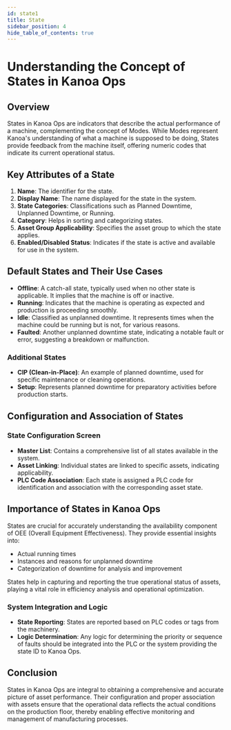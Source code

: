 ```yaml
---
id: state1
title: State
sidebar_position: 4
hide_table_of_contents: true 
---
```


# Understanding the Concept of States in Kanoa Ops

## Overview

States in Kanoa Ops are indicators that describe the actual performance of a machine, complementing the concept of Modes. While Modes represent Kanoa's understanding of what a machine is supposed to be doing, States provide feedback from the machine itself, offering numeric codes that indicate its current operational status.

## Key Attributes of a State

1. **Name**: The identifier for the state.
2. **Display Name**: The name displayed for the state in the system.
3. **State Categories**: Classifications such as Planned Downtime, Unplanned Downtime, or Running.
4. **Category**: Helps in sorting and categorizing states.
5. **Asset Group Applicability**: Specifies the asset group to which the state applies.
6. **Enabled/Disabled Status**: Indicates if the state is active and available for use in the system.

## Default States and Their Use Cases

- **Offline**: A catch-all state, typically used when no other state is applicable. It implies that the machine is off or inactive.
- **Running**: Indicates that the machine is operating as expected and production is proceeding smoothly.
- **Idle**: Classified as unplanned downtime. It represents times when the machine could be running but is not, for various reasons.
- **Faulted**: Another unplanned downtime state, indicating a notable fault or error, suggesting a breakdown or malfunction.

### Additional States
- **CIP (Clean-in-Place)**: An example of planned downtime, used for specific maintenance or cleaning operations.
- **Setup**: Represents planned downtime for preparatory activities before production starts.

## Configuration and Association of States

### State Configuration Screen
- **Master List**: Contains a comprehensive list of all states available in the system.
- **Asset Linking**: Individual states are linked to specific assets, indicating applicability.
- **PLC Code Association**: Each state is assigned a PLC code for identification and association with the corresponding asset state.

## Importance of States in Kanoa Ops

States are crucial for accurately understanding the availability component of OEE (Overall Equipment Effectiveness). They provide essential insights into:
- Actual running times
- Instances and reasons for unplanned downtime
- Categorization of downtime for analysis and improvement

States help in capturing and reporting the true operational status of assets, playing a vital role in efficiency analysis and operational optimization.

### System Integration and Logic
- **State Reporting**: States are reported based on PLC codes or tags from the machinery.
- **Logic Determination**: Any logic for determining the priority or sequence of faults should be integrated into the PLC or the system providing the state ID to Kanoa Ops.

## Conclusion

States in Kanoa Ops are integral to obtaining a comprehensive and accurate picture of asset performance. Their configuration and proper association with assets ensure that the operational data reflects the actual conditions on the production floor, thereby enabling effective monitoring and management of manufacturing processes.

